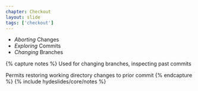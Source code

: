 ```yaml
---
chapter: Checkout
layout: slide
tags: ['checkout']
---
```


* _Aborting_ Changes
* _Exploring_ Commits
* _Changing_ Branches


{% capture notes %}
Used for changing branches, inspecting past commits

Permits restoring working directory changes to prior commit
{% endcapture %}
{% include hydeslides/core/notes %}
